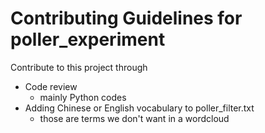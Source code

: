 # Contributing Guidelines for poller_experiment
Contribute to this project through
- Code review
  - mainly Python codes
- Adding Chinese or English vocabulary to poller_filter.txt
  - those are terms we don't want in a wordcloud
